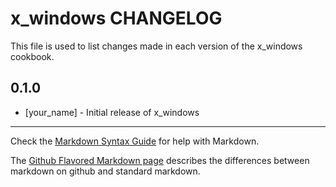 x_windows CHANGELOG
===================

This file is used to list changes made in each version of the x_windows cookbook.

0.1.0
-----
- [your_name] - Initial release of x_windows

- - -
Check the [Markdown Syntax Guide](http://daringfireball.net/projects/markdown/syntax) for help with Markdown.

The [Github Flavored Markdown page](http://github.github.com/github-flavored-markdown/) describes the differences between markdown on github and standard markdown.
